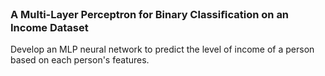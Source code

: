 ### A Multi-Layer Perceptron for Binary Classiﬁcation on an Income Dataset

Develop an MLP neural network to predict the level of income of a person based on each person's features.

